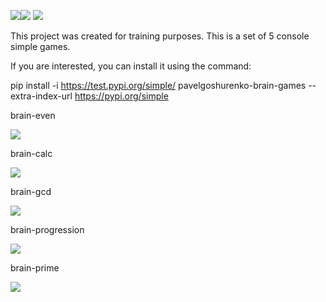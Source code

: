 <a href="https://codeclimate.com/github/codeclimate/codeclimate/maintainability"><img src="https://api.codeclimate.com/v1/badges/a99a88d28ad37a79dbf6/maintainability" /></a><a href="https://codeclimate.com/github/codeclimate/codeclimate/test_coverage"><img src="https://api.codeclimate.com/v1/badges/a99a88d28ad37a79dbf6/test_coverage" /></a>
<a href="https://travis-ci.com/PavelGoshurenko/python-project-lvl1"><img src="https://travis-ci.com/PavelGoshurenko/python-project-lvl1.svg?branch=master" /></a>

This project was created for training purposes. This is a set of 5 console simple games.

If you are interested, you can install it using the command:

pip install -i https://test.pypi.org/simple/ pavelgoshurenko-brain-games --extra-index-url https://pypi.org/simple


brain-even 

<a href="https://asciinema.org/a/q0Rcu6rKPAg9S9p5fl4mhtj6M" target="_blank"><img src="https://asciinema.org/a/q0Rcu6rKPAg9S9p5fl4mhtj6M.svg" /></a>

brain-calc

<a href="https://asciinema.org/a/cEcBw4NiUBqgHl3NHjVXuNLzu" target="_blank"><img src="https://asciinema.org/a/cEcBw4NiUBqgHl3NHjVXuNLzu.svg" /></a>

brain-gcd 

<a href="https://asciinema.org/a/AaRajmZG7czxdzMu98EbE8WR1" target="_blank"><img src="https://asciinema.org/a/AaRajmZG7czxdzMu98EbE8WR1.svg" /></a>

brain-progression 

<a href="https://asciinema.org/a/ZNnGwTGDco8ldjN2nMHbuJFxM" target="_blank"><img src="https://asciinema.org/a/ZNnGwTGDco8ldjN2nMHbuJFxM.svg" /></a>

brain-prime

<a href="https://asciinema.org/a/Lsv0pXPMvSLLcpywqsVLTB2nZ" target="_blank"><img src="https://asciinema.org/a/Lsv0pXPMvSLLcpywqsVLTB2nZ.svg" /></a>
